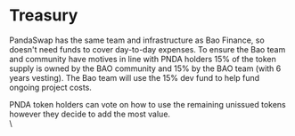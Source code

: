 # Treasury

PandaSwap has the same team and infrastructure as Bao Finance, so doesn't need funds to cover day-to-day expenses. To ensure the Bao team and community have motives in line with PNDA holders 15% of the token supply is owned by the BAO community and 15% by the BAO team (with 6 years vesting). The Bao team will use the 15% dev fund to help fund ongoing project costs.

PNDA token holders can vote on how to use the remaining unissued tokens however they decide to add the most value.\
\\
